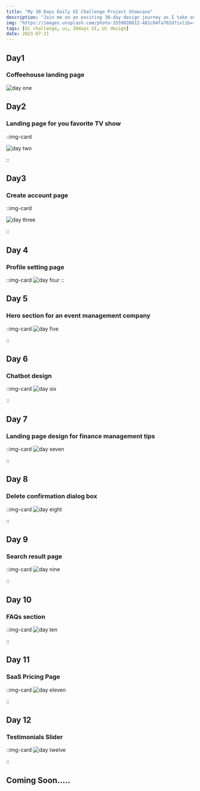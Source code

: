 ```yaml
---
title: "My 30 Days Daily UI Challenge Project Showcase"
description: "Join me on an exciting 30-day design journey as I take on the Daily UI Challenge. Over the past week, I am immersing myself in exploring and crafting different UI designs to elevate my creative skills. In this blog, I am sharing my 7-day UI designs. Stay tuned for daily updates and feel free to share your thoughts on this."
img: "https://images.unsplash.com/photo-1559028012-481c04fa702d?ixlib=rb-4.0.3&ixid=M3wxMjA3fDB8MHxwaG90by1wYWdlfHx8fGVufDB8fHx8fA%3D%3D&auto=format&fit=crop&w=1472&q=80"
tags: [Ui challenge, ui, 30days UI, Ui design]
date: 2023-07-21
---
```


## Day1

### Coffeehouse landing page

![day one](/blogImages/dailyUi/day01.png)

## Day2

### Landing page for you favorite TV show

::img-card

![day two](/blogImages/dailyUi/day02.png)

::

## Day3

### Create account page

::img-card

![day three](/blogImages/dailyUi/day03.png)

::

## Day 4

### Profile setting page

::img-card
![day four](/blogImages/dailyUi/day04.png)
::

## Day 5

### Hero section for an event management company

::img-card
![day five](/blogImages/dailyUi/day05.png)

::

## Day 6

### Chatbot design

::img-card
![day six](/blogImages/dailyUi/day06.png)

::

## Day 7

### Landing page design for finance management tips

::img-card
![day seven](/blogImages/dailyUi/day07.png)

::

## Day 8

### Delete confirmation dialog box

::img-card
![day eight](/blogImages/dailyUi/day08.png)

::

## Day 9

### Search result page

::img-card
![day nine](/blogImages/dailyUi/day09.png)

::

## Day 10

### FAQs section

::img-card
![day ten](/blogImages/dailyUi/day10.png)

::

## Day 11

### SaaS Pricing Page

::img-card
![day eleven](/blogImages/dailyUi/day11.png)

::

## Day 12

### Testimonials Slider

::img-card
![day twelve](/blogImages/dailyUi/day12.png)

::

## Coming Soon.....
